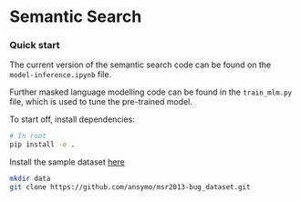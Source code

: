 # Semantic Search

### Quick start

The current version of the semantic search code can be found on the ```model-inference.ipynb``` file. 

Further masked language modelling code can be found in the ```train_mlm.py``` file, which is used to tune the pre-trained model. 

To start off, install dependencies:
```bash
# In root
pip install -e .
```

Install the sample dataset [here](https://github.com/ansymo/msr2013-bug_dataset)
```bash 
mkdir data
git clone https://github.com/ansymo/msr2013-bug_dataset.git
```